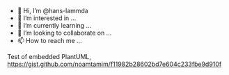 - 👋 Hi, I’m @hans-lammda
- 👀 I’m interested in ...
- 🌱 I’m currently learning ...
- 💞️ I’m looking to collaborate on ...
- 📫 How to reach me ...

Test of embedded PlantUML, https://gist.github.com/noamtamim/f11982b28602bd7e604c233fbe9d910f
<!--
@startuml 

Alice -> Bob: Hello
	
@enduml
-->

<!---
hans-lammda/hans-lammda is a ✨ special ✨ repository because its `README.md` (this file) appears on your GitHub profile.
You can click the Preview link to take a look at your changes.



--->
